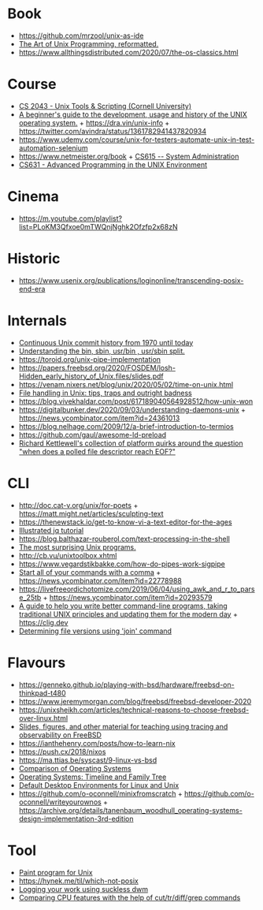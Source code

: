 # Book

- https://github.com/mrzool/unix-as-ide
- [The Art of Unix Programming, reformatted.](https://www.arp242.net/taoup.html)
- https://www.allthingsdistributed.com/2020/07/the-os-classics.html

# Course

- [CS 2043 - Unix Tools & Scripting (Cornell University)](http://www.cs.cornell.edu/courses/cs2043/2014sp/)
- [A beginner's guide to the development, usage and history of the UNIX operating system.](https://github.com/avindra/unix-info) + https://dra.vin/unix-info + https://twitter.com/avindra/status/1361782941437820934
- https://www.udemy.com/course/unix-for-testers-automate-unix-in-test-automation-selenium
- https://www.netmeister.org/book + [CS615 -- System Administration](https://stevens.netmeister.org/615)
- [CS631 - Advanced Programming in the UNIX Environment](https://stevens.netmeister.org/631)

# Cinema

- https://m.youtube.com/playlist?list=PLoKM3Qfxoe0mTWQnjNghk2Ofzfp2x68zN

# Historic

- https://www.usenix.org/publications/loginonline/transcending-posix-end-era

# Internals

- [Continuous Unix commit history from 1970 until today](https://github.com/dspinellis/unix-history-repo)
- [Understanding the bin, sbin, usr/bin , usr/sbin split.](http://lists.busybox.net/pipermail/busybox/2010-December/074114.html)
- https://toroid.org/unix-pipe-implementation
- https://papers.freebsd.org/2020/FOSDEM/losh-Hidden_early_history_of_Unix.files/slides.pdf
- https://venam.nixers.net/blog/unix/2020/05/02/time-on-unix.html
- [File handling in Unix: tips, traps and outright badness](https://rachelbythebay.com/w/2020/08/11/files)
- https://blog.vivekhaldar.com/post/617189040564928512/how-unix-won
- https://digitalbunker.dev/2020/09/03/understanding-daemons-unix + https://news.ycombinator.com/item?id=24361013
- https://blog.nelhage.com/2009/12/a-brief-introduction-to-termios
- https://github.com/gaul/awesome-ld-preload
- [Richard Kettlewell's collection of platform quirks around the question "when does a polled file descriptor reach EOF?"](https://www.greenend.org.uk/rjk/tech/poll.html)

# CLI

- http://doc.cat-v.org/unix/for-poets + https://matt.might.net/articles/sculpting-text
- https://thenewstack.io/get-to-know-vi-a-text-editor-for-the-ages
- [Illustrated jq tutorial](https://mosermichael.github.io/jq-illustrated/dir/content.html)
- https://blog.balthazar-rouberol.com/text-processing-in-the-shell
- [The most surprising Unix programs.](https://minnie.tuhs.org/pipermail/tuhs/2020-March/020664.html)
- http://cb.vu/unixtoolbox.xhtml
- https://www.vegardstikbakke.com/how-do-pipes-work-sigpipe
- [Start all of your commands with a comma](https://rhodesmill.org/brandon/2009/commands-with-comma) + https://news.ycombinator.com/item?id=22778988
- https://livefreeordichotomize.com/2019/06/04/using_awk_and_r_to_parse_25tb + https://news.ycombinator.com/item?id=20293579
- [A guide to help you write better command-line programs, taking traditional UNIX principles and updating them for the modern day](https://github.com/cli-guidelines/cli-guidelines) + https://clig.dev
- [Determining file versions using 'join' command](https://yurichev.com/news/20211016_join)

# Flavours

- https://genneko.github.io/playing-with-bsd/hardware/freebsd-on-thinkpad-t480
- https://www.jeremymorgan.com/blog/freebsd/freebsd-developer-2020
- https://unixsheikh.com/articles/technical-reasons-to-choose-freebsd-over-linux.html
- [Slides, figures, and other material for teaching using tracing and observability on FreeBSD](https://github.com/teachbsd/course)
- https://ianthehenry.com/posts/how-to-learn-nix
- https://push.cx/2018/nixos
- https://ma.ttias.be/syscast/9-linux-vs-bsd
- [Comparison of Operating Systems](https://eylenburg.github.io/os_comparison.htm)
- [Operating Systems: Timeline and Family Tree](https://github.com/eylenburg/os-family-tree)
- [Default Desktop Environments for Linux and Unix](https://eylenburg.github.io/de_default.htm)
- https://github.com/o-oconnell/minixfromscratch + https://github.com/o-oconnell/writeyourownos + https://archive.org/details/tanenbaum_woodhull_operating-systems-design-implementation-3rd-edition

# Tool

- [Paint program for Unix](https://github.com/justinmeiners/classic-colors)
- https://hynek.me/til/which-not-posix
- [Logging your work using suckless dwm](https://yurichev.org/dwm)
- [Comparing CPU features with the help of cut/tr/diff/grep commands](https://yurichev.org/tr)
